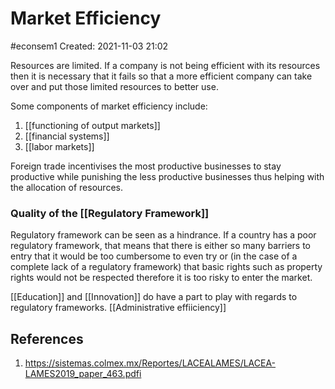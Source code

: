 # Market Efficiency
#econsem1
Created: 2021-11-03 21:02

Resources are limited. If a company is not being efficient with its resources then it is necessary that it fails so that a more efficient company can take over and put those limited resources to better use. 

Some components of market efficiency include: 
1.  [[functioning of output markets]]
2.  [[financial systems]]
3.  [[labor markets]]

Foreign trade incentivises the most productive businesses to stay productive while punishing the less productive businesses thus helping with the allocation of resources.  

### Quality of the [[Regulatory Framework]]

Regulatory framework can be seen as a hindrance. If a country has a poor regulatory framework, that means that there is either so many barriers to entry that it would be too cumbersome to even try or (in the case of a complete lack of a regulatory framework) that basic rights such as property rights would not be respected therefore it is too risky to enter the market. 

[[Education]] and [[Innovation]] do have a part to play with regards to regulatory frameworks. 
[[Administrative effiiciency]]

## References
1. https://sistemas.colmex.mx/Reportes/LACEALAMES/LACEA-LAMES2019_paper_463.pdfi
